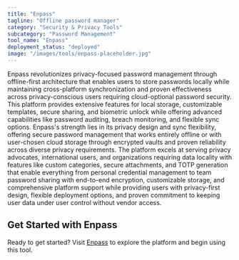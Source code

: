 ```yaml
---
title: "Enpass"
tagline: "Offline password manager"
category: "Security & Privacy Tools"
subcategory: "Password Management"
tool_name: "Enpass"
deployment_status: "deployed"
image: "/images/tools/enpass-placeholder.jpg"
---
```

Enpass revolutionizes privacy-focused password management through offline-first architecture that enables users to store passwords locally while maintaining cross-platform synchronization and proven effectiveness across privacy-conscious users requiring cloud-optional password security. This platform provides extensive features for local storage, customizable templates, secure sharing, and biometric unlock while offering advanced capabilities like password auditing, breach monitoring, and flexible sync options. Enpass's strength lies in its privacy design and sync flexibility, offering secure password management that works entirely offline or with user-chosen cloud storage through encrypted vaults and proven reliability across diverse privacy requirements. The platform excels at serving privacy advocates, international users, and organizations requiring data locality with features like custom categories, secure attachments, and TOTP generation that enable everything from personal credential management to team password sharing with end-to-end encryption, customizable storage, and comprehensive platform support while providing users with privacy-first design, flexible deployment options, and proven commitment to keeping user data under user control without vendor access.
## Get Started with Enpass

Ready to get started? Visit [Enpass](https://enpass.com) to explore the platform and begin using this tool.
